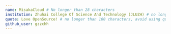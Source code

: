 ```yaml
---
name: MisakaCloud # No longer than 28 characters
institution: Zhuhai College Of Science And Technology (JLUZH) # no longer than 58 characters
quote: Love OpenSource! # no longer than 100 characters, avoid using quotes(") to guarantee the format remains the same.
github_user: gzzchh
---
```

